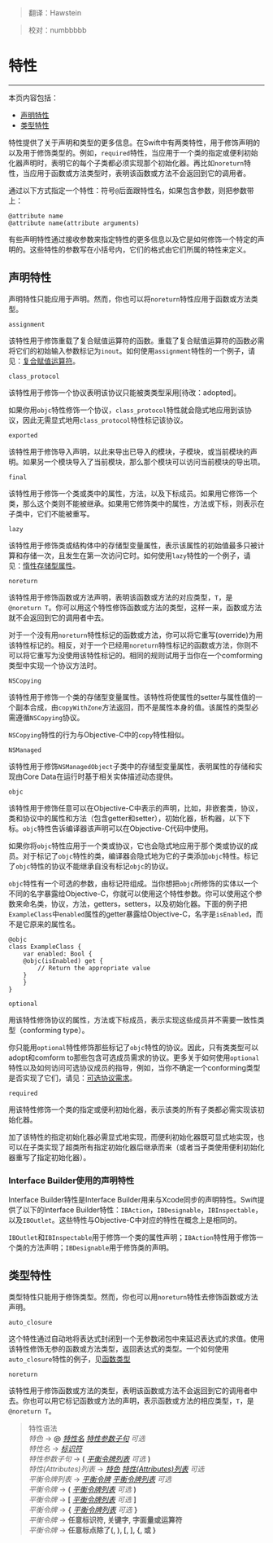 > 翻译：Hawstein

> 校对：numbbbbb

# 特性
-----------------

本页内容包括：

- [声明特性](#declaration_attributes)
- [类型特性](#type_attributes)

特性提供了关于声明和类型的更多信息。在Swift中有两类特性，用于修饰声明的以及用于修饰类型的。例如，`required`特性，当应用于一个类的指定或便利初始化器声明时，表明它的每个子类都必须实现那个初始化器。再比如`noreturn`特性，当应用于函数或方法类型时，表明该函数或方法不会返回到它的调用者。

通过以下方式指定一个特性：符号`@`后面跟特性名，如果包含参数，则把参数带上：

```
@attribute name
@attribute name(attribute arguments)
```

有些声明特性通过接收参数来指定特性的更多信息以及它是如何修饰一个特定的声明的。这些特性的参数写在小括号内，它们的格式由它们所属的特性来定义。

<a name="declaration_attributes"></a>
## 声明特性

声明特性只能应用于声明。然而，你也可以将`noreturn`特性应用于函数或方法类型。

`assignment`

该特性用于修饰重载了复合赋值运算符的函数。重载了复合赋值运算符的函数必需将它们的初始输入参数标记为`inout`。如何使用`assignment`特性的一个例子，请见：[复合赋值运算符]()。

`class_protocol`

该特性用于修饰一个协议表明该协议只能被类类型采用[待改：adopted]。

如果你用`objc`特性修饰一个协议，`class_protocol`特性就会隐式地应用到该协议，因此无需显式地用`class_protocol`特性标记该协议。

`exported`

该特性用于修饰导入声明，以此来导出已导入的模块，子模块，或当前模块的声明。如果另一个模块导入了当前模块，那么那个模块可以访问当前模块的导出项。

`final`

该特性用于修饰一个类或类中的属性，方法，以及下标成员。如果用它修饰一个类，那么这个类则不能被继承。如果用它修饰类中的属性，方法或下标，则表示在子类中，它们不能被重写。

`lazy`

该特性用于修饰类或结构体中的存储型变量属性，表示该属性的初始值最多只被计算和存储一次，且发生在第一次访问它时。如何使用`lazy`特性的一个例子，请见：[惰性存储型属性]()。

`noreturn`

该特性用于修饰函数或方法声明，表明该函数或方法的对应类型，`T`，是`@noreturn T`。你可以用这个特性修饰函数或方法的类型，这样一来，函数或方法就不会返回到它的调用者中去。

对于一个没有用`noreturn`特性标记的函数或方法，你可以将它重写(override)为用该特性标记的。相反，对于一个已经用`noreturn`特性标记的函数或方法，你则不可以将它重写为没使用该特性标记的。相同的规则试用于当你在一个comforming类型中实现一个协议方法时。

`NSCopying`

该特性用于修饰一个类的存储型变量属性。该特性将使属性的setter与属性值的一个副本合成，由`copyWithZone`方法返回，而不是属性本身的值。该属性的类型必需遵循`NSCopying`协议。

`NSCopying`特性的行为与Objective-C中的`copy`特性相似。

`NSManaged`

该特性用于修饰`NSManagedObject`子类中的存储型变量属性，表明属性的存储和实现由Core Data在运行时基于相关实体描述动态提供。

`objc`

该特性用于修饰任意可以在Objective-C中表示的声明，比如，非嵌套类，协议，类和协议中的属性和方法（包含getter和setter），初始化器，析构器，以下下标。`objc`特性告诉编译器该声明可以在Objective-C代码中使用。

如果你将`objc`特性应用于一个类或协议，它也会隐式地应用于那个类或协议的成员。对于标记了`objc`特性的类，编译器会隐式地为它的子类添加`objc`特性。标记了`objc`特性的协议不能继承自没有标记`objc`的协议。

`objc`特性有一个可选的参数，由标记符组成。当你想把`objc`所修饰的实体以一个不同的名字暴露给Objective-C，你就可以使用这个特性参数。你可以使用这个参数来命名类，协议，方法，getters，setters，以及初始化器。下面的例子把`ExampleClass`中`enabled`属性的getter暴露给Objective-C，名字是`isEnabled`，而不是它原来的属性名。

```
@objc
class ExampleClass {
    var enabled: Bool {
    @objc(isEnabled) get {
        // Return the appropriate value
    }
    }
}
```

`optional`

用该特性修饰协议的属性，方法或下标成员，表示实现这些成员并不需要一致性类型（conforming type）。

你只能用`optional`特性修饰那些标记了`objc`特性的协议。因此，只有类类型可以adopt和comform to那些包含可选成员需求的协议。更多关于如何使用`optional`特性以及如何访问可选协议成员的指导，例如，当你不确定一个conforming类型是否实现了它们，请见：[可选协议需求]()。

`required`

用该特性修饰一个类的指定或便利初始化器，表示该类的所有子类都必需实现该初始化器。

加了该特性的指定初始化器必需显式地实现，而便利初始化器既可显式地实现，也可以在子类实现了超类所有指定初始化器后继承而来（或者当子类使用便利初始化器重写了指定初始化器）。

### Interface Builder使用的声明特性

Interface Builder特性是Interface Builder用来与Xcode同步的声明特性。Swift提供了以下的Interface Builder特性：`IBAction`，`IBDesignable`，`IBInspectable`，以及`IBOutlet`。这些特性与Objective-C中对应的特性在概念上是相同的。

`IBOutlet`和`IBInspectable`用于修饰一个类的属性声明；`IBAction`特性用于修饰一个类的方法声明；`IBDesignable`用于修饰类的声明。

<a name="type_attributes"></a>
## 类型特性

类型特性只能用于修饰类型。然而，你也可以用`noreturn`特性去修饰函数或方法声明。

`auto_closure`

这个特性通过自动地将表达式封闭到一个无参数闭包中来延迟表达式的求值。使用该特性修饰无参的函数或方法类型，返回表达式的类型。一个如何使用`auto_closure`特性的例子，见[函数类型]()

`noreturn`

该特性用于修饰函数或方法的类型，表明该函数或方法不会返回到它的调用者中去。你也可以用它标记函数或方法的声明，表示函数或方法的相应类型，`T`，是`@noreturn T`。

> 特性语法  
> *特色* → **@** [*特性名*](..\chapter3\06_Attributes.html#attribute_name) [*特性参数子句*](..\chapter3\06_Attributes.html#attribute_argument_clause) _可选_  
> *特性名* → [*标识符*](LexicalStructure.html#identifier)  
> *特性参数子句* → **(** [*平衡令牌列表*](..\chapter3\06_Attributes.html#balanced_tokens) _可选_ **)**  
> *特性(Attributes)列表* → [*特色*](..\chapter3\06_Attributes.html#attribute) [*特性(Attributes)列表*](..\chapter3\06_Attributes.html#attributes) _可选_  
> *平衡令牌列表* → [*平衡令牌*](..\chapter3\06_Attributes.html#balanced_token) [*平衡令牌列表*](..\chapter3\06_Attributes.html#balanced_tokens) _可选_  
> *平衡令牌* → **(** [*平衡令牌列表*](..\chapter3\06_Attributes.html#balanced_tokens) _可选_ **)**  
> *平衡令牌* → **[** [*平衡令牌列表*](..\chapter3\06_Attributes.html#balanced_tokens) _可选_ **]**  
> *平衡令牌* → **{** [*平衡令牌列表*](..\chapter3\06_Attributes.html#balanced_tokens) _可选_ **}**  
> *平衡令牌* → **任意标识符, 关键字, 字面量或运算符**  
> *平衡令牌* → **任意标点除了(, ), [, ], {, 或 }**
